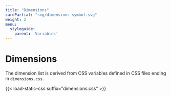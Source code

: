 ```yaml
---
title: "Dimensions"
cardPartial: "svg/dimensions-symbol.svg"
weight: 2
menu: 
  styleguide:
    parent: 'Variables'
---
```


# Dimensions

The dimension list is derived from CSS variables defined in CSS files ending in `dimensions.css`.

{{< load-static-css suffix="dimensions.css" >}}

<div class="n-hopin-c-dimensions-grid n-hopin-js-dimensions-grid"></div>
